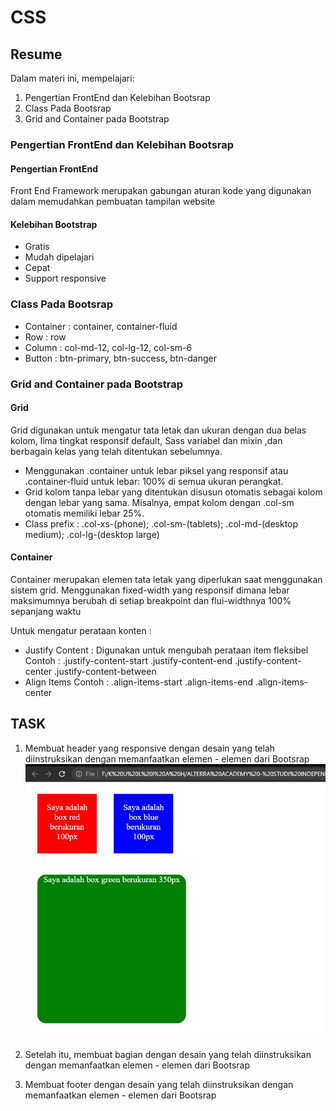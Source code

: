 # CSS

## Resume
Dalam materi ini, mempelajari:
1. Pengertian FrontEnd dan Kelebihan Bootsrap
2. Class Pada Bootsrap
3. Grid and Container pada Bootstrap

 
### Pengertian FrontEnd dan Kelebihan Bootsrap

#### Pengertian FrontEnd
Front End Framework merupakan gabungan aturan kode yang digunakan dalam
memudahkan pembuatan tampilan website

#### Kelebihan Bootstrap
- Gratis
- Mudah dipelajari
- Cepat 
- Support responsive

### Class Pada Bootsrap
- Container : container, container-fluid
- Row : row
- Column : col-md-12, col-lg-12, col-sm-6
- Button : btn-primary, btn-success, btn-danger

### Grid and Container pada Bootstrap
 
#### Grid
Grid digunakan untuk mengatur tata letak dan ukuran dengan dua belas kolom,
lima tingkat responsif default, Sass variabel dan mixin ,dan berbagain kelas 
yang telah ditentukan sebelumnya.
- Menggunakan .container untuk lebar piksel yang responsif atau .container-fluid untuk 
lebar: 100% di semua ukuran perangkat.
- Grid kolom tanpa lebar yang ditentukan disusun otomatis
sebagai kolom dengan lebar yang sama. Misalnya, empat kolom dengan
.col-sm otomatis memiliki lebar 25%.
- Class prefix : .col-xs-(phone); .col-sm-(tablets); .col-md-(desktop medium); .col-lg-(desktop large)

#### Container
Container merupakan elemen tata letak yang diperlukan saat menggunakan sistem grid. 
Menggunakan fixed-width yang responsif dimana lebar maksimumnya berubah 
di setiap breakpoint dan flui-widthnya 100% sepanjang waktu

Untuk mengatur perataan konten :
- Justify Content : Digunakan untuk mengubah perataan item fleksibel
Contoh : 
.justify-content-start
.justify-content-end
.justify-content-center
.justify-content-between
- Align Items
Contoh :
.align-items-start
.align-items-end
.align-items-center


 ## TASK
  
  1. Membuat header yang responsive dengan desain yang telah diinstruksikan dengan memanfaatkan elemen - elemen dari Bootsrap
 ![gambar one](https://github.com/MustikaSiahaan/vue_Mustika-Marito-Siahaan/blob/master/6_CSS/screenshots/tugas1.JPG)

2. Setelah itu, membuat bagian dengan desain yang telah diinstruksikan dengan memanfaatkan elemen - elemen dari Bootsrap

4. Membuat footer dengan desain yang telah diinstruksikan dengan memanfaatkan elemen - elemen dari Bootsrap



